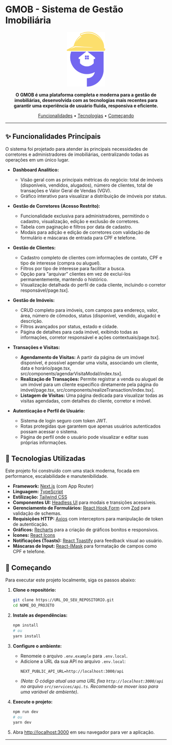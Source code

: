 # GMOB - Sistema de Gestão Imobiliária

<p align="center">
  <img src="src/app/favicon.ico" alt="GMOB Logo" width="120"/>
</p>

<p align="center">
  <strong>O GMOB é uma plataforma completa e moderna para a gestão de imobiliárias, desenvolvida com as tecnologias mais recentes para garantir uma experiência de usuário fluida, responsiva e eficiente.</strong>
</p>

<p align="center">
  <a href="#-funcionalidades-principais">Funcionalidades</a> •
  <a href="#-tecnologias-utilizadas">Tecnologias</a> •
  <a href="#-começando">Começando</a>
</p>

---

## ✨ Funcionalidades Principais

O sistema foi projetado para atender às principais necessidades de corretores e administradores de imobiliárias, centralizando todas as operações em um único lugar.

- **Dashboard Analítico:**

  - Visão geral com as principais métricas do negócio: total de imóveis (disponíveis, vendidos, alugados), número de clientes, total de transações e Valor Geral de Vendas (VGV).
  - Gráfico interativo para visualizar a distribuição de imóveis por status.

- **Gestão de Corretores (Acesso Restrito):**

  - Funcionalidade exclusiva para administradores, permitindo o cadastro, visualização, edição e exclusão de corretores.
  - Tabela com paginação e filtros por data de cadastro.
  - Modais para adição e edição de corretores com validação de formulário e máscaras de entrada para CPF e telefone.

- **Gestão de Clientes:**

  - Cadastro completo de clientes com informações de contato, CPF e tipo de interesse (compra ou aluguel).
  - Filtros por tipo de interesse para facilitar a busca.
  - Opção para "arquivar" clientes em vez de excluí-los permanentemente, mantendo o histórico.
  - Visualização detalhada do perfil de cada cliente, incluindo o corretor responsável/page.tsx].

- **Gestão de Imóveis:**

  - CRUD completo para imóveis, com campos para endereço, valor, área, número de cômodos, status (disponível, vendido, alugado) e descrição.
  - Filtros avançados por status, estado e cidade.
  - Página de detalhes para cada imóvel, exibindo todas as informações, corretor responsável e ações contextuais/page.tsx].

- **Transações e Visitas:**

  - **Agendamento de Visitas:** A partir da página de um imóvel disponível, é possível agendar uma visita, associando um cliente, data e horário/page.tsx, src/components/agendarVisitaModal/index.tsx].
  - **Realização de Transações:** Permite registrar a venda ou aluguel de um imóvel para um cliente específico diretamente pela página do imóvel/page.tsx, src/components/realizeTransaction/index.tsx].
  - **Listagem de Visitas:** Uma página dedicada para visualizar todas as visitas agendadas, com detalhes do cliente, corretor e imóvel.

- **Autenticação e Perfil de Usuário:**
  - Sistema de login seguro com token JWT.
  - Rotas protegidas que garantem que apenas usuários autenticados possam acessar o sistema.
  - Página de perfil onde o usuário pode visualizar e editar suas próprias informações.

## 🚀 Tecnologias Utilizadas

Este projeto foi construído com uma stack moderna, focada em performance, escalabilidade e manutenibilidade.

- **Framework:** [Next.js](https://nextjs.org/) (com App Router)
- **Linguagem:** [TypeScript](https://www.typescriptlang.org/)
- **Estilização:** [Tailwind CSS](https://tailwindcss.com/)
- **Componentes UI:** [Headless UI](https://headlessui.com/) para modais e transições acessíveis.
- **Gerenciamento de Formulários:** [React Hook Form](https://react-hook-form.com/) com [Zod](https://zod.dev/) para validação de schemas.
- **Requisições HTTP:** [Axios](https://axios-http.com/) com interceptors para manipulação de token de autenticação.
- **Gráficos:** [Recharts](https://recharts.org/) para a criação de gráficos bonitos e responsivos.
- **Ícones:** [React Icons](https://react-icons.github.io/react-icons/)
- **Notificações (Toasts):** [React Toastify](https://fkhadra.github.io/react-toastify/introduction) para feedback visual ao usuário.
- **Máscaras de Input:** [React-IMask](https://imask.js.org/) para formatação de campos como CPF e telefone.

## 🚀 Começando

Para executar este projeto localmente, siga os passos abaixo:

1.  **Clone o repositório:**

    ```bash
    git clone https://URL_DO_SEU_REPOSITORIO.git
    cd NOME_DO_PROJETO
    ```

2.  **Instale as dependências:**

    ```bash
    npm install
    # ou
    yarn install
    ```

3.  **Configure o ambiente:**

    - Renomeie o arquivo `.env.example` para `.env.local`.
    - Adicione a URL da sua API no arquivo `.env.local`:
      ```
      NEXT_PUBLIC_API_URL=http://localhost:3000/api
      ```
    - _(Nota: O código atual usa uma URL fixa `http://localhost:3000/api` no arquivo `src/services/api.ts`. Recomenda-se mover isso para uma variável de ambiente)_.

4.  **Execute o projeto:**

    ```bash
    npm run dev
    # ou
    yarn dev
    ```

5.  Abra [http://localhost:3000](http://localhost:3000) em seu navegador para ver a aplicação.

---
